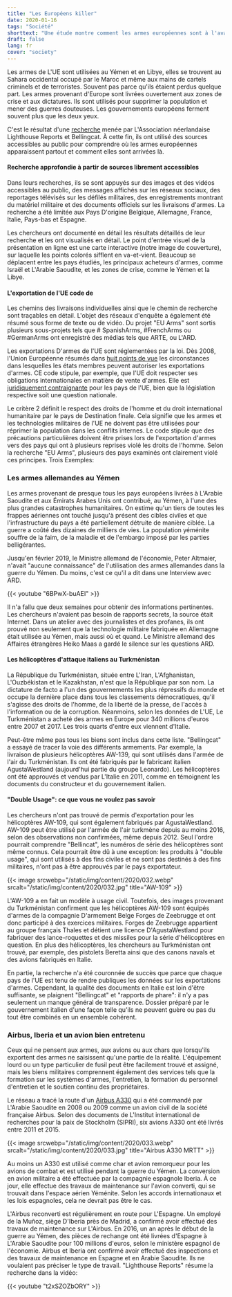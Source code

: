 ```yaml
---
title: "Les Européens killer"
date: 2020-01-16
tags: "Société"
shorttext: "Une étude montre comment les armes européennes sont à l'avant-garde des tueries au nom de la terreur et des idéologies occidentales."
draft: false
lang: fr
cover: "society"
---
```


Les armes de L'UE sont utilisées au Yémen et en Libye, elles se trouvent au Sahara occidental occupé par le Maroc et même aux mains de cartels criminels et de terroristes. Souvent pas parce qu'ils étaient perdus quelque part. Les armes provenant d'Europe sont livrées ouvertement aux zones de crise et aux dictatures. Ils sont utilisés pour supprimer la population et mener des guerres douteuses. Les gouvernements européens ferment souvent plus que les deux yeux.

C'est le résultat d'une [recherche](https://euarms.com/weapon "EU arms export - This is where European arms really end up") menée par L'Association néerlandaise Lighthouse Reports et Bellingcat. À cette fin, ils ont utilisé des sources accessibles au public pour comprendre où les armes européennes apparaissent partout et comment elles sont arrivées là.

#### Recherche approfondie à partir de sources librement accessibles

Dans leurs recherches, ils se sont appuyés sur des images et des vidéos accessibles au public, des messages affichés sur les réseaux sociaux, des reportages télévisés sur les défilés militaires, des enregistrements montrant du matériel militaire et des documents officiels sur les livraisons d'armes. La recherche a été limitée aux Pays D'origine Belgique, Allemagne, France, Italie, Pays-bas et Espagne.

Les chercheurs ont documenté en détail les résultats détaillés de leur recherche et les ont visualisés en détail. Le point d'entrée visuel de la présentation en ligne est une carte interactive (notre image de couverture), sur laquelle les points colorés sifflent en va-et-vient. Beaucoup se déplacent entre les pays étudiés, les principaux acheteurs d'armes, comme Israël et L'Arabie Saoudite, et les zones de crise, comme le Yémen et la Libye.

#### L'exportation de l'UE code de

Les chemins des livraisons individuelles ainsi que le chemin de recherche sont traçables en détail. L'objet des réseaux d'enquête a également été résumé sous forme de texte ou de vidéo. Du projet "EU Arms" sont sortis plusieurs sous-projets tels que # SpanishArms, #FrenchArms ou #GermanArms ont enregistré des médias tels que ARTE, ou L'ARD.

Les exportations D'armes de l'UE sont réglementées par la loi. Dès 2008, l'Union Européenne résumés dans [huit points de vue](/static/downloads/CELEX_32008E0944_EN_TXT.pdf "ACTS ADOPTED UNDER TITLE V OF THE EU TREATY") les circonstances dans lesquelles les états membres peuvent autoriser les exportations d'armes. CE code stipule, par exemple, que l'UE doit respecter ses obligations internationales en matière de vente d'armes. Elle est [juridiquement contraignante](/static/downloads/st12195-en19.pdf "Council conclusions on the review of Council Common Position 2008/944/CFSP of 8 December 2008 on the control of arms exports") pour les pays de l'UE, bien que la législation respective soit une question nationale.

Le critère 2 définit le respect des droits de l'homme et du droit international humanitaire par le pays de Destination finale. Cela signifie que les armes et les technologies militaires de l'UE ne doivent pas être utilisées pour réprimer la population dans les conflits internes. Le code stipule que des précautions particulières doivent être prises lors de l'exportation d'armes vers des pays qui ont à plusieurs reprises violé les droits de l'homme. Selon la recherche "EU Arms", plusieurs des pays examinés ont clairement violé ces principes. Trois Exemples:

### Les armes allemandes au Yémen

Les armes provenant de presque tous les pays européens livrées à L'Arabie Saoudite et aux Émirats Arabes Unis ont contribué, au Yémen, à l'une des plus grandes catastrophes humanitaires. On estime qu'un tiers de toutes les frappes aériennes ont touché jusqu'à présent des cibles civiles et que l'infrastructure du pays a été partiellement détruite de manière ciblée. La guerre a coûté des dizaines de milliers de vies. La population yéménite souffre de la faim, de la maladie et de l'embargo imposé par les parties belligérantes.

Jusqu'en février 2019, le Ministre allemand de l'économie, Peter Altmaier, n'avait "aucune connaissance" de l'utilisation des armes allemandes dans la guerre du Yémen. Du moins, c'est ce qu'il a dit dans une Interview avec ARD.

{{< youtube "6BPwX-buAEI" >}}

Il n'a fallu que deux semaines pour obtenir des informations pertinentes. Les chercheurs n'avaient pas besoin de rapports secrets, la source était Internet. Dans un atelier avec des journalistes et des profanes, ils ont prouvé non seulement que la technologie militaire fabriquée en Allemagne était utilisée au Yémen, mais aussi où et quand. Le Ministre allemand des Affaires étrangères Heiko Maas a gardé le silence sur les questions ARD.

#### Les hélicoptères d'attaque italiens au Turkménistan

La République du Turkménistan, située entre L'Iran, L'Afghanistan, L'Ouzbékistan et le Kazakhstan, n'est que la République par son nom. La dictature de facto a l'un des gouvernements les plus répressifs du monde et occupe la dernière place dans tous les classements démocratiques, qu'il s'agisse des droits de l'homme, de la liberté de la presse, de l'accès à l'information ou de la corruption. Néanmoins, selon les données de L'UE, Le Turkménistan a acheté des armes en Europe pour 340 millions d'euros entre 2007 et 2017. Les trois quarts d'entre eux viennent d'Italie.

Peut-être même pas tous les biens sont inclus dans cette liste. "Bellingcat" a essayé de tracer la voie des différents armements. Par exemple, la livraison de plusieurs hélicoptères AW-139, qui sont utilisés dans l'armée de l'air du Turkménistan. Ils ont été fabriqués par le fabricant italien AgustaWestland (aujourd'hui partie du groupe Leonardo). Les hélicoptères ont été approuvés et vendus par L'Italie en 2011, comme en témoignent les documents du constructeur et du gouvernement italien.

#### "Double Usage": ce que vous ne voulez pas savoir

Les chercheurs n'ont pas trouvé de permis d'exportation pour les hélicoptères AW-109, qui sont également fabriqués par AgustaWestland. AW-109 peut être utilisé par l'armée de l'air turkmène depuis au moins 2016, selon des observations non confirmées, même depuis 2012. Seul l'ordre pourrait comprendre "Bellincat", les numéros de série des hélicoptères sont même connus. Cela pourrait être dû à une exception: les produits à "double usage", qui sont utilisés à des fins civiles et ne sont pas destinés à des fins militaires, n'ont pas à être approuvés par le pays exportateur.

{{< image srcwebp="/static/img/content/2020/032.webp" srcalt="/static/img/content/2020/032.jpg" title="AW-109" >}}

L'AW-109 a en fait un modèle à usage civil. Toutefois, des images provenant du Turkménistan confirment que les hélicoptères AW-109 sont équipés d'armes de la compagnie D'armement Belge Forges de Zeebrugge et ont donc participé à des exercices militaires. Forges de Zeebrugge appartient au groupe français Thales et détient une licence D'AgustaWestland pour fabriquer des lance-roquettes et des missiles pour la série d'hélicoptères en question. En plus des hélicoptères, les chercheurs au Turkménistan ont trouvé, par exemple, des pistolets Beretta ainsi que des canons navals et des avions fabriqués en Italie.

En partie, la recherche n'a été couronnée de succès que parce que chaque pays de l'UE est tenu de rendre publiques les données sur les exportations d'armes. Cependant, la qualité des documents en Italie est loin d'être suffisante, se plaignent "Bellingcat" et "rapports de phare": il n'y a pas seulement un manque général de transparence. Dossier préparé par le gouvernement italien d'une façon telle qu'ils ne peuvent guère ou pas du tout être combinés en un ensemble cohérent.

### Airbus, Iberia et un avion bien entretenu

Ceux qui ne pensent aux armes, aux avions ou aux chars que lorsqu'ils exportent des armes ne saisissent qu'une partie de la réalité. L'équipement lourd ou un type particulier de fusil peut être facilement trouvé et assigné, mais les biens militaires comprennent également des services tels que la formation sur les systèmes d'armes, l'entretien, la formation du personnel d'entretien et le soutien continu des propriétaires.

Le réseau a tracé la route d'un [Airbus A330](https://euarms.com/weapon/5EAIK4QDCbd50lmCMKr1qR "Airbus Refueling plane") qui a été commandé par L'Arabie Saoudite en 2008 ou 2009 comme un avion civil de la société française Airbus. Selon des documents de L'Institut international de recherches pour la paix de Stockholm (SIPRI), six avions A330 ont été livrés entre 2011 et 2015.

{{< image srcwebp="/static/img/content/2020/033.webp" srcalt="/static/img/content/2020/033.jpg" title="Airbus A330 MRTT" >}}

Au moins un A330 est utilisé comme char et avion remorqueur pour les avions de combat et est utilisé pendant la guerre du Yémen. La conversion en avion militaire a été effectuée par la compagnie espagnole Iberia. À ce jour, elle effectue des travaux de maintenance sur l'avion converti, qui se trouvait dans l'espace aérien Yéménite. Selon les accords internationaux et les lois espagnoles, cela ne devrait pas être le cas.

L'Airbus reconverti est régulièrement en route pour L'Espagne. Un employé de la Muñoz, siège D'Iberia près de Madrid, a confirmé avoir effectué des travaux de maintenance sur L'Airbus. En 2016, un an après le début de la guerre au Yémen, des pièces de rechange ont été livrées d'Espagne à L'Arabie Saoudite pour 100 millions d'euros, selon le ministère espagnol de l'économie. Airbus et Iberia ont confirmé avoir effectué des inspections et des travaux de maintenance en Espagne et en Arabie Saoudite. Ils ne voulaient pas préciser le type de travail. "Lighthouse Reports" résume la recherche dans la vidéo:

{{< youtube "t2xSZOZbORY" >}}
